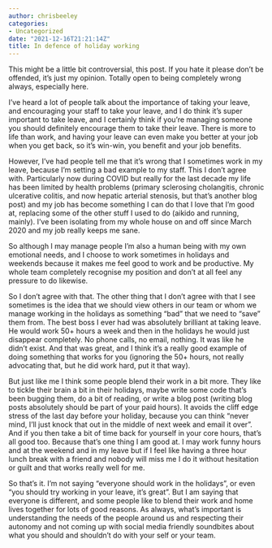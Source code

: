 ```yaml
---
author: chrisbeeley
categories:
- Uncategorized
date: "2021-12-16T21:21:14Z"
title: In defence of holiday working
---
```


This might be a little bit controversial, this post. If you hate it please don’t be offended, it’s just my opinion. Totally open to being completely wrong always, especially here.

I’ve heard a lot of people talk about the importance of taking your leave, and encouraging your staff to take your leave, and I do think it’s super important to take leave, and I certainly think if you’re managing someone you should definitely encourage them to take their leave. There is more to life than work, and having your leave can even make you better at your job when you get back, so it’s win-win, you benefit and your job benefits.

However, I’ve had people tell me that it’s wrong that I sometimes work in my leave, because I’m setting a bad example to my staff. This I don’t agree with. Particularly now during COVID but really for the last decade my life has been limited by health problems (primary sclerosing cholangitis, chronic ulcerative colitis, and now hepatic arterial stenosis, but that’s another blog post) and my job has become something I can do that I love that I’m good at, replacing some of the other stuff I used to do (aikido and running, mainly). I’ve been isolating from my whole house on and off since March 2020 and my job really keeps me sane.

So although I may manage people I’m also a human being with my own emotional needs, and I choose to work sometimes in holidays and weekends because it makes me feel good to work and be productive. My whole team completely recognise my position and don’t at all feel any pressure to do likewise.

So I don’t agree with that. The other thing that I don’t agree with that I see sometimes is the idea that we should view others in our team or whom we manage working in the holidays as something “bad” that we need to “save” them from. The best boss I ever had was absolutely brilliant at taking leave. He would work 50+ hours a week and then in the holidays he would just disappear completely. No phone calls, no email, nothing. It was like he didn’t exist. And that was great, and I think it’s a really good example of doing something that works for you (ignoring the 50+ hours, not really advocating that, but he did work hard, put it that way).

But just like me I think some people blend their work in a bit more. They like to tickle their brain a bit in their holidays, maybe write some code that’s been bugging them, do a bit of reading, or write a blog post (writing blog posts absolutely should be part of your paid hours). It avoids the cliff edge stress of the last day before your holiday, because you can think “never mind, I’ll just knock that out in the middle of next week and email it over”. And if you then take a bit of time back for yourself in your core hours, that’s all good too. Because that’s one thing I am good at. I may work funny hours and at the weekend and in my leave but if I feel like having a three hour lunch break with a friend and nobody will miss me I do it without hesitation or guilt and that works really well for me.

So that’s it. I’m not saying “everyone should work in the holidays”, or even “you should try working in your leave, it’s great”. But I am saying that everyone is different, and some people like to blend their work and home lives together for lots of good reasons. As always, what’s important is understanding the needs of the people around us and respecting their autonomy and not coming up with social media friendly soundbites about what you should and shouldn’t do with your self or your team.